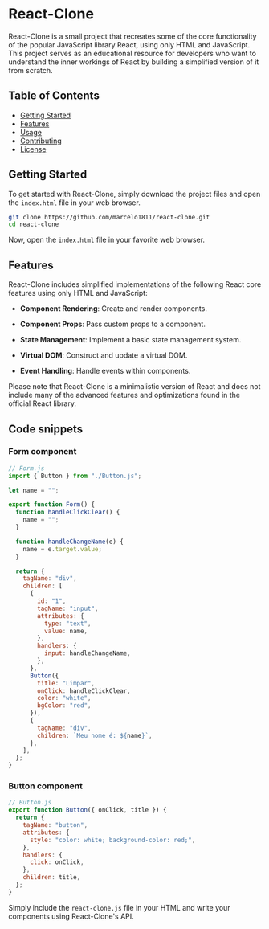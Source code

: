 # React-Clone

React-Clone is a small project that recreates some of the core functionality of the popular JavaScript library React, using only HTML and JavaScript. This project serves as an educational resource for developers who want to understand the inner workings of React by building a simplified version of it from scratch.

## Table of Contents

- [Getting Started](#getting-started)
- [Features](#features)
- [Usage](#usage)
- [Contributing](#contributing)
- [License](#license)

## Getting Started

To get started with React-Clone, simply download the project files and open the `index.html` file in your web browser.

```bash
git clone https://github.com/marcelo1811/react-clone.git
cd react-clone
```

Now, open the `index.html` file in your favorite web browser.

## Features

React-Clone includes simplified implementations of the following React core features using only HTML and JavaScript:

- **Component Rendering**: Create and render components.

- **Component Props**: Pass custom props to a component.

- **State Management**: Implement a basic state management system.

- **Virtual DOM**: Construct and update a virtual DOM.

- **Event Handling**: Handle events within components.

Please note that React-Clone is a minimalistic version of React and does not include many of the advanced features and optimizations found in the official React library.

## Code snippets

### Form component

```js
// Form.js
import { Button } from "./Button.js";

let name = "";

export function Form() {
  function handleClickClear() {
    name = "";
  }

  function handleChangeName(e) {
    name = e.target.value;
  }

  return {
    tagName: "div",
    children: [
      {
        id: "1",
        tagName: "input",
        attributes: {
          type: "text",
          value: name,
        },
        handlers: {
          input: handleChangeName,
        },
      },
      Button({
        title: "Limpar",
        onClick: handleClickClear,
        color: "white",
        bgColor: "red",
      }),
      {
        tagName: "div",
        children: `Meu nome é: ${name}`,
      },
    ],
  };
}
```

### Button component

```js
// Button.js
export function Button({ onClick, title }) {
  return {
    tagName: "button",
    attributes: {
      style: "color: white; background-color: red;",
    },
    handlers: {
      click: onClick,
    },
    children: title,
  };
}
```

Simply include the `react-clone.js` file in your HTML and write your components using React-Clone's API.

